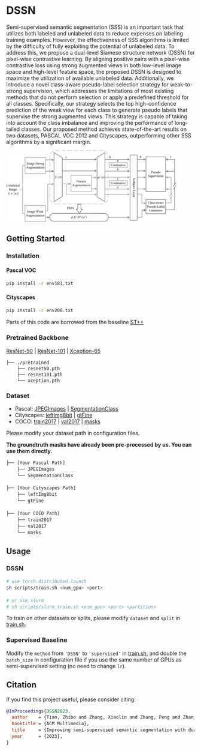 # DSSN
Semi-supervised semantic segmentation (SSS) is an important task that utilizes both labeled and unlabeled data to reduce expenses on labeling training examples. However, the effectiveness of SSS algorithms is limited by the difficulty of fully exploiting the potential of unlabeled data. To address this, we propose a dual-level Siamese structure network (DSSN) for pixel-wise contrastive learning. By aligning positive pairs with a pixel-wise contrastive loss using strong augmented views in both low-level image space and high-level feature space, the proposed DSSN is designed to maximize the utilization of available unlabeled data. Additionally, we introduce a novel class-aware pseudo-label selection strategy for weak-to-strong supervision, which addresses the limitations of most existing methods that do not perform selection or apply a predefined threshold for all classes. Specifically, our strategy selects the top high-confidence prediction of the weak view for each class to generate pseudo labels that supervise the strong augmented views. This strategy is capable of taking into account the class imbalance and improving the performance of long-tailed classes. Our proposed method achieves state-of-the-art results on two datasets, PASCAL VOC 2012 and Cityscapes, outperforming other SSS algorithms by a significant margin.

<p align="left">
<img src="../DSSN.jpg" width=90% height=90% 
class="center">
</p>


## Getting Started

### Installation

#### Pascal VOC
```sh
pip install -r env181.txt
```

####  Cityscapes
```sh
pip install -r env200.txt
```

Parts of this code are borrowed from the baseline [ST++](https://github.com/LiheYoung/ST-PlusPlus)

### Pretrained Backbone

[ResNet-50](https://drive.google.com/file/d/1mqUrqFvTQ0k5QEotk4oiOFyP6B9dVZXS/view?usp=sharing) | [ResNet-101](https://drive.google.com/file/d/1Rx0legsMolCWENpfvE2jUScT3ogalMO8/view?usp=sharing) | [Xception-65](https://drive.google.com/open?id=1_j_mE07tiV24xXOJw4XDze0-a0NAhNVi)

```
├── ./pretrained
    ├── resnet50.pth
    ├── resnet101.pth
    └── xception.pth
```

### Dataset

- Pascal: [JPEGImages](http://host.robots.ox.ac.uk/pascal/VOC/voc2012/VOCtrainval_11-May-2012.tar) | [SegmentationClass](https://drive.google.com/file/d/1ikrDlsai5QSf2GiSUR3f8PZUzyTubcuF/view?usp=sharing)
- Cityscapes: [leftImg8bit](https://www.cityscapes-dataset.com/file-handling/?packageID=3) | [gtFine](https://drive.google.com/file/d/1E_27g9tuHm6baBqcA7jct_jqcGA89QPm/view?usp=sharing)
- COCO: [train2017](http://images.cocodataset.org/zips/train2017.zip) | [val2017](http://images.cocodataset.org/zips/val2017.zip) | [masks](https://drive.google.com/file/d/166xLerzEEIbU7Mt1UGut-3-VN41FMUb1/view?usp=sharing)

Please modify your dataset path in configuration files.

**The groundtruth masks have already been pre-processed by us. You can use them directly.**

```sh
├── [Your Pascal Path]
    ├── JPEGImages
    └── SegmentationClass
    
├── [Your Cityscapes Path]
    ├── leftImg8bit
    └── gtFine
    
├── [Your COCO Path]
    ├── train2017
    ├── val2017
    └── masks
```

## Usage

### DSSN

```bash
# use torch.distributed.launch
sh scripts/train.sh <num_gpu> <port>

# or use slurm
# sh scripts/slurm_train.sh <num_gpu> <port> <partition>
```

To train on other datasets or splits, please modify
``dataset`` and ``split`` in [train.sh](https://github.com/kunzhan/DSSN/blob/main/voc/scripts/train.sh).

### Supervised Baseline

Modify the ``method`` from ``'DSSN'`` to ``'supervised'`` in [train.sh](https://github.com/kunzhan/DSSN/blob/main/voc/scripts/train.sh), and double the ``batch_size`` in configuration file if you use the same number of GPUs as semi-supervised setting (no need to change ``lr``). 


## Citation

If you find this project useful, please consider citing:

```bibtex
@InProceedings{DSSN2023,
  author    = {Tian, Zhibo and Zhang, Xiaolin and Zhang, Peng and Zhan, Kun},
  booktitle = {ACM Multimedia},
  title     = {Improving semi-supervised semantic segmentation with dual-level Siamese structure network},
  year      = {2023},
}
```